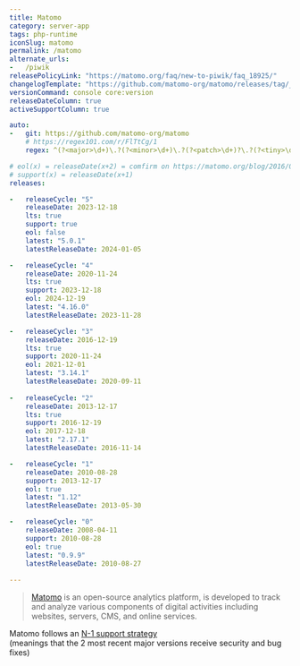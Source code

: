 ```yaml
---
title: Matomo
category: server-app
tags: php-runtime
iconSlug: matomo
permalink: /matomo
alternate_urls:
-   /piwik
releasePolicyLink: "https://matomo.org/faq/new-to-piwik/faq_18925/"
changelogTemplate: "https://github.com/matomo-org/matomo/releases/tag/__LATEST__/"
versionCommand: console core:version
releaseDateColumn: true
activeSupportColumn: true

auto:
-   git: https://github.com/matomo-org/matomo
    # https://regex101.com/r/FlTtCg/1
    regex: ^(?<major>\d+)\.?(?<minor>\d+)\.?(?<patch>\d+)?\.?(?<tiny>\d+)?$

# eol(x) = releaseDate(x+2) = comfirm on https://matomo.org/blog/2016/01/announcing-long-term-support-in-matomo-the-analytics-platform-for-your-mission-critical-projects/
# support(x) = releaseDate(x+1)
releases:

-   releaseCycle: "5"
    releaseDate: 2023-12-18
    lts: true
    support: true
    eol: false
    latest: "5.0.1"
    latestReleaseDate: 2024-01-05

-   releaseCycle: "4"
    releaseDate: 2020-11-24
    lts: true
    support: 2023-12-18
    eol: 2024-12-19
    latest: "4.16.0"
    latestReleaseDate: 2023-11-28

-   releaseCycle: "3"
    releaseDate: 2016-12-19
    lts: true
    support: 2020-11-24
    eol: 2021-12-01
    latest: "3.14.1"
    latestReleaseDate: 2020-09-11
    
-   releaseCycle: "2"
    releaseDate: 2013-12-17
    lts: true
    support: 2016-12-19
    eol: 2017-12-18
    latest: "2.17.1"
    latestReleaseDate: 2016-11-14

-   releaseCycle: "1"
    releaseDate: 2010-08-28
    support: 2013-12-17
    eol: true
    latest: "1.12"
    latestReleaseDate: 2013-05-30

-   releaseCycle: "0"
    releaseDate: 2008-04-11
    support: 2010-08-28
    eol: true
    latest: "0.9.9"
    latestReleaseDate: 2010-08-27
    
---
```


> [Matomo](https://matomo.org/) is an open-source analytics platform, is developed to track and analyze various components of digital activities
>  including websites, servers, CMS, and online services.

Matomo follows an [N-1 support strategy](https://matomo.org/blog/2016/01/announcing-long-term-support-in-matomo-the-analytics-platform-for-your-mission-critical-projects/)  
(meanings that the 2 most recent major versions receive security and bug fixes)
